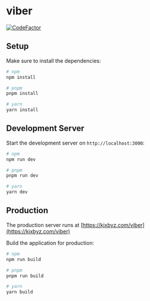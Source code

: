 # viber

[![CodeFactor](https://www.codefactor.io/repository/github/viberapp/websites/badge)](https://www.codefactor.io/repository/github/viberapp/websites)

## Setup

Make sure to install the dependencies:

```bash
# npm
npm install

# pnpm
pnpm install

# yarn
yarn install
```

## Development Server

Start the development server on `http://localhost:3000`:

```bash
# npm
npm run dev

# pnpm
pnpm run dev

# yarn
yarn dev
```

## Production

The production server runs at [https://kjxbyz.com/viber](https://kjxbyz.com/viber)

Build the application for production:

```bash
# npm
npm run build

# pnpm
pnpm run build

# yarn
yarn build
```
